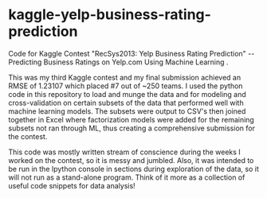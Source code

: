 kaggle-yelp-business-rating-prediction
======================================

Code for Kaggle Contest "RecSys2013: Yelp Business Rating Prediction" -- Predicting Business Ratings on Yelp.com Using Machine Learning
.

This was my third Kaggle contest and my final submission achieved an RMSE of 1.23107 which placed #7 out of ~250 teams.  I used the python code in this repository to load and munge the data and for modeling and cross-validation on certain subsets of the data that performed well with machine learning models.  The subsets were output to CSV's then joined together in Excel where factorization models were added for the remaining subsets not ran through ML, thus creating a comprehensive submission for the contest.

This code was mostly written stream of conscience during the weeks I worked on the contest, so it is messy and jumbled.  Also, it was intended to be run in the Ipython console in sections during exploration of the data, so it will not run as a stand-alone program.  Think of it more as a collection of useful code snippets for data analysis! 